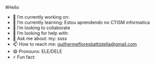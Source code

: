#Hello


- 🔭 I’m currently working on:
- 🌱 I’m currently learning: Estou aprendendo no CTISM informatica
- 👯 I’m looking to collaborate 
- 🤔 I’m looking for help with: 
- 💬 Ask me about: my: ssss
- 📫 How to reach me: guilhermefloresbattistella@gmail.com
- 😄 Pronouns: ELE/DELE
- ⚡ Fun fact:
